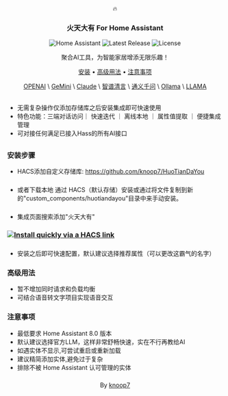 <div align="center">

🔥
### 火天大有 For Home Assistant 

![Home Assistant](https://img.shields.io/badge/Home%20Assistant-2024.8.0-blue.svg?color=red)
![Latest Release](https://img.shields.io/github/v/release/knoop7/HuoTianDaYou?color=red)
![License](https://img.shields.io/github/license/knoop7/HuoTianDaYou?color=red)

聚合AI工具，为智能家居增添无限乐趣！

[安装](#安装步骤) • [高级用法](#高级用法) • [注意事项](#注意事项)

[OPENAI](https://openai.com/) \ [GeMini](https://gemini.google.com/) \ [Claude](https://www.anthropic.com/) \ [智谱清言](https://open.bigmodel.cn/) \ [通义千问](https://tongyi.aliyun.com/) \ [Ollama](https://ollama.ai/) \ [LLAMA](https://ai.meta.com/llama/)

</div>

##

- 无需复杂操作仅添加存储库之后安装集成即可快速使用
- 特色功能：三端对话访问｜ 快速迭代 ｜ 离线本地 ｜ 属性值提取 ｜ 便捷集成管理
- 可对接任何满足已接入Hass的所有AI接口

##




### 安装步骤

- HACS添加自定义存储库:
https://github.com/knoop7/HuoTianDaYou

###

- 或者下载本地
通过 HACS（默认存储）安装或通过将文件复制到新的"custom_components/huotiandayou"目录中来手动安装。

###

- 集成页面搜索添加"火天大有"
### [![Install quickly via a HACS link](https://my.home-assistant.io/badges/hacs_repository.svg)](https://my.home-assistant.io/redirect/hacs_repository/?owner=knoop7&repository=huotiandayoupe&category=integration)




###

- 安装之后即可快速配置，默认建议选择推荐属性（可以更改这霸气的名字）


### 高级用法

- 暂不增加同时请求和负载均衡
- 可结合语音转文字项目实现语音交互

### 注意事项

-    最低要求 Home Assistant 8.0 版本
-    默认建议选择官方LLM，这样非常舒畅快速，实在不行再教给AI
-    如遇实体不显示,可尝试重启或重新加载
-    建议精简添加实体,避免过于复杂
-    排除不被 Home Assistant 认可管理的实体

###

###

<div align="center">

By [knoop7](https://github.com/knoop7)

</div>
